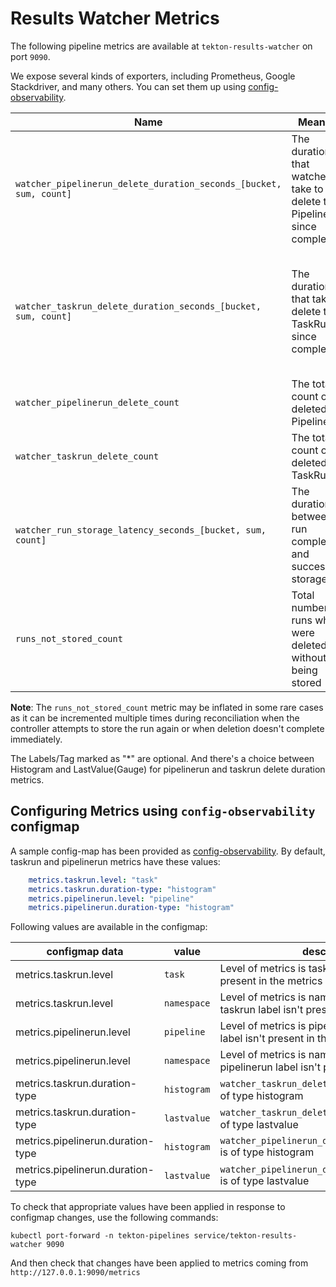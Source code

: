 <!--
---
linkTitle: "Results Metrics"
weight: 304
---
-->

# Results Watcher Metrics

The following pipeline metrics are available at `tekton-results-watcher` on port `9090`.

We expose several kinds of exporters, including Prometheus, Google Stackdriver, and many others. You can set them up
using [config-observability](../config/base/config-observability.yaml).

| Name                                                               | Meaning                                                                    | Type                       | Labels/Tags                                                                                                                                                                                | Status       |
|--------------------------------------------------------------------|----------------------------------------------------------------------------|----------------------------|--------------------------------------------------------------------------------------------------------------------------------------------------------------------------------------------|--------------|
| `watcher_pipelinerun_delete_duration_seconds_[bucket, sum, count]` | The duration that watcher take to delete the PipelineRun since completion  | Histogram/LastValue(Gauge) | `*pipeline`=&lt;pipeline_name&gt; <br> `status`=&lt;status&gt; <br> `namespace`=&lt;pipelinerun-namespace&gt;                                                                              | experimental |
| `watcher_taskrun_delete_duration_seconds_[bucket, sum, count]`     | The duration that take to delete the TaskRun since completion              | Histogram/LastValue(Gauge) | `*pipeline`=&lt;pipeline_name&gt; <br> `status`=&lt;status&gt; <br> `*task`=&lt;task_name&gt; <br> `*taskrun`=&lt;taskrun_name&gt;<br> `namespace`=&lt;pipelineruns-taskruns-namespace&gt; | experimental |
| `watcher_pipelinerun_delete_count`                                 | The total count of deleted PipelineRun                                     | Counter                    | `status`=&lt;status&gt; <br> `namespace`=&lt;pipelinerun-namespace&gt;                                                                                                                     | experimental |
| `watcher_taskrun_delete_count`                                     | The total count of deleted TaskRun                                         | Counter                    | `status`=&lt;status&gt; <br> `namespace`=&lt;pipelinerun-namespace&gt;                                                                                                                     | experimental |
| `watcher_run_storage_latency_seconds_[bucket, sum, count]`         | The duration between run completion and successful storage                 | Histogram                  | `kind`=&lt;pipelinerun\|taskrun&gt; <br> `namespace`=&lt;run_namespace&gt;                                                                                                                 | experimental |
| `runs_not_stored_count`                                            | Total number of runs which were deleted without being stored               | Counter                    | `kind`=&lt;pipelinerun\|taskrun&gt; <br> `namespace`=&lt;run_namespace&gt;                                                                                                                 | experimental |

**Note**: The `runs_not_stored_count` metric may be inflated in some rare cases as it can be incremented multiple times during reconciliation when the controller attempts to store the run again or when deletion doesn't complete immediately.

The Labels/Tag marked as "*" are optional. And there's a choice between Histogram and LastValue(Gauge) for pipelinerun
and taskrun delete duration metrics.

## Configuring Metrics using `config-observability` configmap

A sample config-map has been provided as [config-observability](./../config/base/config-observability.yaml). By default,
taskrun and pipelinerun metrics have these values:

``` yaml
    metrics.taskrun.level: "task"
    metrics.taskrun.duration-type: "histogram"
    metrics.pipelinerun.level: "pipeline"
    metrics.pipelinerun.duration-type: "histogram"
```

Following values are available in the configmap:

| configmap data                    | value       | description                                                                                |
|-----------------------------------|-------------|--------------------------------------------------------------------------------------------|
| metrics.taskrun.level             | `task`      | Level of metrics is task and taskrun label isn't present in the metrics                    |
| metrics.taskrun.level             | `namespace` | Level of metrics is namespace, and task and taskrun label isn't present in the metrics     |
| metrics.pipelinerun.level         | `pipeline`  | Level of metrics is pipeline and pipelinerun label isn't present in the metrics            |
| metrics.pipelinerun.level         | `namespace` | Level of metrics is namespace, pipeline and pipelinerun label isn't present in the metrics |
| metrics.taskrun.duration-type     | `histogram` | `watcher_taskrun_delete_duration_seconds` is of type histogram                             |
| metrics.taskrun.duration-type     | `lastvalue` | `watcher_taskrun_delete_duration_seconds` is of type lastvalue                             |
| metrics.pipelinerun.duration-type | `histogram` | `watcher_pipelinerun_delete_duration_seconds` is of type histogram                         |
| metrics.pipelinerun.duration-type | `lastvalue` | `watcher_pipelinerun_delete_duration_seconds` is of type lastvalue                         |

To check that appropriate values have been applied in response to configmap changes, use the following commands:

```shell
kubectl port-forward -n tekton-pipelines service/tekton-results-watcher 9090
```

And then check that changes have been applied to metrics coming from `http://127.0.0.1:9090/metrics`